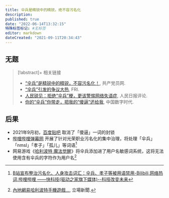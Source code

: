 ```yaml
---
title: 伞兵是精锐中的精锐，绝不容污名化
description:
published: true
date: "2022-06-14T13:32:15"
特殊标签标记: #无标签
editor: markdown
dateCreated: "2021-09-11T20:34:43"
---
```


## 无题

> [!abstract]+ 相关链接
>
> + [“伞兵”是精锐中的精锐，不容污名化！](https://web.archive.org/web/20210911123209/https://www.12371.cn/2021/09/06/ARTI1630916710302820.shtml), 共产党员网.
> + [“伞兵”引发的争议大热](https://web.archive.org/web/20210909124457/https://www.rfi.fr/cn/中国/20210908-伞兵-引发的争议大热), FRI.
> + [人民锐见：拒绝“伞兵”梗，更该警惕网络失语症](https://archive.is/sQPCK "https://china.huanqiu.com/article/44f5oOaOl0J"), 人民日报评论.
> + [你的“伞兵”你带走，把我的“傻逼”还给我](https://web.archive.org/web/20210911123110/https://chinadigitaltimes.net/chinese/670552.html), 中国数字时代.

## 后果

+   2021年9月初，[百度贴吧][] 取消了「傻逼」一词的封锁
+   [哔哩哔哩弹幕网][] 开展了针对光荣职业污名化的集中治理，将处理「伞兵」「nmsl」「孝子」「孤儿」等词语[^781544]
+   网易游戏《[哈利波特 魔法觉醒][]》将伞兵添加进了用户名敏感词系统，这将无法使用含有伞兵的字符作为用户名[^ne_bw]

[百度贴吧]: /company/百度/贴吧.md
[哔哩哔哩弹幕网]: /website/哔哩哔哩弹幕网.md
[哈利波特 魔法觉醒]: /game/哈利波特_魔法觉醒.md

[^781544]: [B站宣布整治污名化、人身攻击词汇：伞兵、孝子等被用语禁用-Bilibili,网络热词,哔哩哔哩 ——快科技(驱动之家旗下媒体)--科技改变未来](https://web.archive.org/web/20210911123145/https://news.mydrivers.com/1/781/781544.htm)

[^ne_bw]: [內地網易哈利波特手機遊戲...](https://web.archive.org/web/20210912054723/https://www.thestandnews.com/politics/內地推哈利波特主題遊戲-香港人黑警黃之鋒等列敏感詞), 立場新聞.
